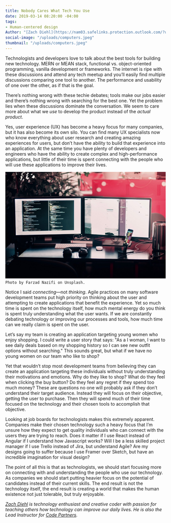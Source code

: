 ```yaml
---
title: Nobody Cares What Tech You Use
date: 2019-03-14 08:20:00 -04:00
tags:
- Human-centered design
Author: "[Zach Diehl](https://nam03.safelinks.protection.outlook.com/?url=https%3A%2F%2Fwww.linkedin.com%2Fin%2Fzachary-diehl-7b466b174&data=01%7C01%7CGalia_Nurko%40dai.com%7Cf67a56aa590843a77e1b08d6a72fbf8e%7C7107113de20b4c20a4ce553cabbf686d%7C0&sdata=AzUi%2BFO6MhNA7fBkVFoMVM%2F8vH8tuOQ1S38SioYFncc%3D&reserved=0)"
social-image: "/uploads/computers.jpeg"
thumbnail: "/uploads/computers.jpeg"
---
```


Technologists and developers love to talk about the best tools for building new technology. MERN or MEAN stack, functional vs. object-oriented programming, vanilla development or frameworks. The internet is ripe with these discussions and attend any tech meetup and you’ll easily find multiple discussions comparing one tool to another. The performance and usability of one over the other, as if that is the goal.

<!--more-->

There’s nothing wrong with these techie debates; tools make our jobs easier and there’s nothing wrong with searching for the best one. Yet the problem lies when these discussions dominate the conversation. We seem to care more about what we *use* to develop the product instead of the *actual product*. 

Yes, user experience (UX) has become a heavy focus for many companies, but it has also become its own silo. You can find many UX specialists now who know everything about user research and creating amazing experiences for users, but don’t have the ability to build that experience into an application. At the same time you have plenty of developers and engineers who have the ability to create complex and high-performance applications, but little of their time is spent connecting with the people who will use these applications to improve their lives.

![computers.jpeg](/uploads/computers.jpeg)`Photo by Farzad Nazifi on Unsplash.`

Notice I said *connecting*—not *thinking*. Agile practices on many software development teams put high priority on thinking about the user and attempting to create applications that benefit the experience. Yet so much time is spent on the technology itself, how much mental energy do you think is spent truly understanding what the user wants. If we are constantly debating technology or improving our processes and tools, how much time can we really claim is spent on the user.

Let’s say my team is creating an application targeting young women who enjoy shopping. I could write a user story that says: "As a I woman, I want to see daily deals based on my shopping history so I can see new outfit options without searching." This sounds great, but what if we have no young women on our team who like to shop?

Yet that wouldn’t stop most development teams from believing they can create an application targeting these individuals without truly understanding their motivations and emotions. Why do they like to shop? What do they feel when clicking the buy button? Do they feel any regret if they spend too much money? These are questions no one will probably ask if they don’t understand their target audience. Instead they will focus on their objective, getting the user to purchase. Then they will spend much of their time focused on the technology and their chosen tools to accomplish that objective.

Looking at job boards for technologists makes this extremely apparent. Companies make their chosen technology such a heavy focus that I’m unsure how they expect to get quality individuals who can connect with the users they are trying to reach. Does it matter if I use React instead of Angular if I understand how Javascript works? Will I be a less skilled project manager if I use Trello instead of Jira, but understand Agile? Are my designs going to suffer because I use Framer over Sketch, but have an incredible imagination for visual design?

The point of all this is that as technologists, we should start focusing more on connecting with and understanding the people who use our technology. As companies we should start putting heavier focus on the potential of candidates instead of their current skills. The end result is not the technology itself, the end result is creating a world that makes the human existence not just tolerable, but truly enjoyable.

*[Zach Diehl](https://nam03.safelinks.protection.outlook.com/?url=https%3A%2F%2Fmedium.com%2F%40zdiehlio&data=01%7C01%7CGalia_Nurko%40dai.com%7Cf67a56aa590843a77e1b08d6a72fbf8e%7C7107113de20b4c20a4ce553cabbf686d%7C0&sdata=hisy7P73DPw09T8YneQDna9lmjiB4kqRFh%2FojmW%2Bivg%3D&reserved=0) is technology enthusiast and creative coder with passion for teaching others how technology can improve our daily lives. He is also the Lead Instructor for [Code Partners](https://www.codepartners.net/portal/customers/code/index.html#/).*